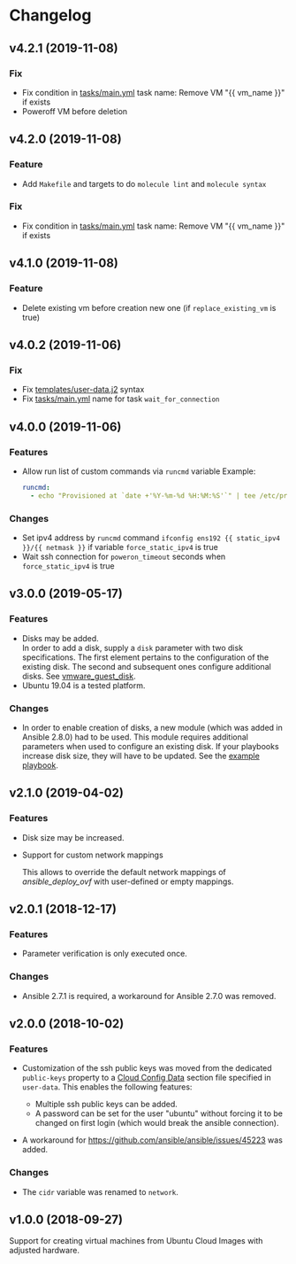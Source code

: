 # Changelog

## v4.2.1 (2019-11-08)

### Fix

- Fix condition in [tasks/main.yml](tasks/main.yml) task name: Remove VM "{{ vm_name }}" if exists
- Poweroff VM before deletion

## v4.2.0 (2019-11-08)

### Feature

- Add `Makefile` and targets to do `molecule lint` and `molecule syntax`

### Fix

- Fix condition in [tasks/main.yml](tasks/main.yml) task name: Remove VM "{{ vm_name }}" if exists

## v4.1.0 (2019-11-08)

### Feature

- Delete existing vm before creation new one (if `replace_existing_vm` is true)

## v4.0.2 (2019-11-06)

### Fix

- Fix [templates/user-data.j2](templates/user-data.j2) syntax
- Fix [tasks/main.yml](tasks/main.yml) name for task `wait_for_connection`

## v4.0.0 (2019-11-06)

### Features

- Allow run list of custom commands via `runcmd` variable
  Example:
  ```yaml
  runcmd:
    - echo "Provisioned at `date +'%Y-%m-%d %H:%M:%S'`" | tee /etc/provisioned
  ```

### Changes

- Set ipv4 address by `runcmd` command `ifconfig ens192 {{ static_ipv4 }}/{{ netmask }}`
  if variable `force_static_ipv4` is true
- Wait ssh connection for `poweron_timeout` seconds when `force_static_ipv4` is true

## v3.0.0 (2019-05-17)

### Features

- Disks may be added.  
  In order to add a disk, supply a `disk` parameter with two disk specifications.
  The first element pertains to the configuration of the existing disk.
  The second and subsequent ones configure additional disks.
  See [vmware_guest_disk](https://docs.ansible.com/ansible/latest/modules/vmware_guest_disk_module.html).
- Ubuntu 19.04 is a tested platform.

### Changes

- In order to enable creation of disks, a new module (which was added in Ansible 2.8.0) had to be used.
  This module requires additional parameters when used to configure an existing disk.
  If your playbooks increase disk size, they will have to be updated.
  See the [example playbook](README.md#example-playbook).

## v2.1.0 (2019-04-02)

### Features

- Disk size may be increased.
- Support for custom network mappings
  
  This allows to override the default network mappings of
  *ansible_deploy_ovf* with user-defined or empty mappings.

## v2.0.1 (2018-12-17)

### Features

- Parameter verification is only executed once.

### Changes

- Ansible 2.7.1 is required, a workaround for Ansible 2.7.0 was removed.

## v2.0.0 (2018-10-02)

### Features

- Customization of the ssh public keys was moved from the dedicated `public-keys` property to a [Cloud Config Data](https://cloudinit.readthedocs.io/en/latest/topics/format.html#cloud-config-data) section file specified in `user-data`.
This enables the following features: 
  - Multiple ssh public keys can be added. 
  - A password can be set for the user "ubuntu" without forcing it to be changed on first login (which would break the ansible connection).

- A workaround for https://github.com/ansible/ansible/issues/45223 was added.

### Changes

- The `cidr` variable was renamed to `network`.

## v1.0.0 (2018-09-27)

Support for creating virtual machines from Ubuntu Cloud Images with adjusted hardware.
